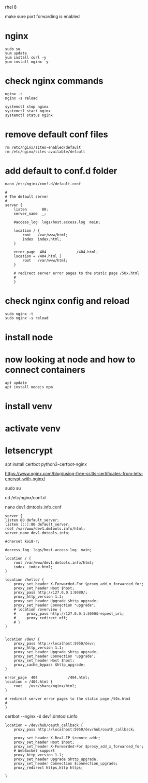 rhel 8

make sure port forwarding is enabled

# nginx

    sudo su
    yum update
    yum install curl -y
    yum install nginx -y
  

# check nginx commands

    nginx -t
    nginx -s reload

    systemctl stop nginx
    systemctl start nginx
    systemctl status nginx

# remove default conf files

    rm /etc/nginx/sites-enabled/default
    rm /etc/nginx/sites-available/default

# add default to conf.d folder

    nano /etc/nginx/conf.d/default.conf
    
    #
    # The default server
    #
    server {
        listen       80;
        server_name  _;

        #access_log  logs/host.access.log  main;

        location / {
            root   /var/www/html;
            index  index.html;
        }

        error_page  404              /404.html;
        location = /404.html {
            root   /var/www/html;
        }

        # redirect server error pages to the static page /50x.html
        #
        }
    

# check nginx config and reload

    sudo nginx -t
    sudo nginx -s reload


# install node

# now looking at node and how to connect containers

    apt update
    apt install nodejs npm


# install venv

# activate venv

# letsencrypt

apt install certbot python3-certbot-nginx

https://www.nginx.com/blog/using-free-ssltls-certificates-from-lets-encrypt-with-nginx/

sudo su

cd /etc/nginx/conf.d

nano dev1.dmtools.info.conf


    server {
    listen 80 default_server;
    listen [::]:80 default_server;
    root /var/www/dev1.dmtools.info/html;
    server_name dev1.dmtools.info;

    #charset koi8-r;

    #access_log  logs/host.access.log  main;

    location / {
        root /var/www/dev1.dmtools.info/html;
        index  index.html;
    }

    location /hello/ {
        proxy_set_header X-Forwarded-For $proxy_add_x_forwarded_for;
        proxy_set_header Host $host;
        proxy_pass http://127.0.0.1:8080/;
        proxy_http_version 1.1;
        proxy_set_header Upgrade $http_upgrade;
        proxy_set_header Connection "upgrade";
        # location /overview {
        #     proxy_pass http://127.0.0.1:3000$request_uri;
        #     proxy_redirect off;
        # }
    }


    location /dev/ {
        proxy_pass http://localhost:5050/dev/;
        proxy_http_version 1.1;
        proxy_set_header Upgrade $http_upgrade;
        proxy_set_header Connection 'upgrade';
        proxy_set_header Host $host;
        proxy_cache_bypass $http_upgrade;
    }

    error_page  404              /404.html;
    location = /404.html {
        root   /usr/share/nginx/html;
    }

    # redirect server error pages to the static page /50x.html
    #
    }


certbot --nginx -d dev1.dmtools.info


    location = /dev/hub/oauth_callback {
        proxy_pass http://localhost:5050/dev/hub/oauth_callback;

        proxy_set_header X-Real-IP $remote_addr;
        proxy_set_header Host $host;
        proxy_set_header X-Forwarded-For $proxy_add_x_forwarded_for;
        # WebSocket support
        proxy_http_version 1.1;
        proxy_set_header Upgrade $http_upgrade;
        proxy_set_header Connection $connection_upgrade;
        proxy_redirect https,http https;

    }
